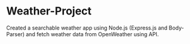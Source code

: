 # Weather-Project
Created a searchable weather app using Node.js (Express.js and Body-Parser) and fetch weather data from OpenWeather using API.
